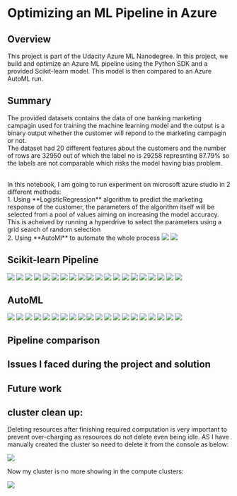 # Optimizing an ML Pipeline in Azure

## Overview

This project is part of the Udacity Azure ML Nanodegree.
In this project, we build and optimize an Azure ML pipeline using the Python SDK and a provided Scikit-learn model.
This model is then compared to an Azure AutoML run.

## Summary

The provided datasets contains the data of one banking marketing campagin used for training the machine learning model and the output is a binary output whether the customer will repond to the marketing campagin or not.<br> 
The dataset had 20 different features about the customers and the number of rows are 32950 out of which the label no is 29258 represnting 87.79% so the labels are not comparable which risks the model having bias problem.

<br>
In this notebook, I am going to run experiment on microsoft azure studio in 2 different methods:<br>
1. Using **LogisticRegression** algorithm to predict the marketing response of the customer, the parameters of the algorithm itself will be selected from a pool of values aiming on increasing the model accuracy. This is acheived by running a hyperdrive to select the parameters using a grid search of random selection <br>
2. Using **AutoMl** to automate the whole process

<img src="snaps_project/1-compute-run.png">

<img src="snaps_project/2-compute-cluster-idle.png">

## Scikit-learn Pipeline



<img src="Hyperdrive_flow.png">

<img src="snaps_project/3-exp_hyperdrive_sent.png">

<img src="snaps_project/4-hyper_drive_details.png">

<img src="snaps_project/5-child_preparing1.png">

<img src="snaps_project/6-resize_hyperdive.png">

<img src="snaps_project/7-resize_hyperdive2.png">

<img src="snaps_project/8-resize_hyperdive3.png">

<img src="snaps_project/9-exp_hyperdrive_execution.png">

<img src="snaps_project/10-hyperdrive_all_nodes_running.png">

<img src="snaps_project/11-hyper_6done.png">

<img src="snaps_project/12-hyperdrive_complete.png">

<img src="snaps_project/13-hyperdrive_complete_2.png">

<img src="snaps_project/14-best_run_hyper_notebook.png">

<img src="snaps_project/15-best_run_hyper_gui_all.png">

<img src="snaps_project/16-best_run_hyper_gui_run7.png">

<img src="snaps_project/17-best_run_hyper_notebook_run7.png">

<img src="snaps_project/18-hyperdrive_complete_finish.png">

<img src="snaps_project/19-hyperdrive_model.png">

<img src="snaps_project/20-register_model.png">

<img src="snaps_project/21-data_automl.png">

## AutoML

<img src="AutoML_Flow.png">

<img src="snaps_project/22-automL_submit.png">

<img src="snaps_project/23-autoML_featurisation.png">

<img src="snaps_project/24-automal_details.png">

<img src="snaps_project/25-automl_data_evaluation.png">

<img src="snaps_project/26-automl_data_imbalance.png">

<img src="snaps_project/27-automl_childs_start.png">

<img src="snaps_project/28-automl_cluster_resize.png">

<img src="snaps_project/29-automl_steps.png">

<img src="snaps_project/30-automl_cluster_resize2.png">

<img src="snaps_project/31-automl_running_models.png">

<img src="snaps_project/32-automl_running_iterations.png">

<img src="snaps_project/33-automl_instances_idle.png">

<img src="snaps_project/34-automl_nodes_leaving.png">

<img src="snaps_project/35-automl_cluster_resize2_2.png">

<img src="snaps_project/36-automl_completed.png">

<img src="snaps_project/37-automl_best_gui.png">

<img src="snaps_project/38-automl_best_gui_2.png">

<img src="snaps_project/39-automl_best_model_metric.png">

<img src="snaps_project/40-all_models.png">





## Pipeline comparison



## Issues I faced during the project and solution



## Future work



## cluster clean up:

Deleting resources after finishing required computation is very important to prevent over-charging as resources do not delete even being idle. AS I have manually created the cluster so need to delete it from the console as below:

<img src="snaps_project/41-cluster_deleting.png">

Now my cluster is no more showing in the compute clusters:

<img src="snaps_project/42-cluster_deleted.png">
